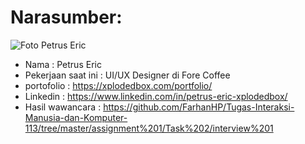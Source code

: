 # Narasumber: 
 ![Foto Petrus Eric](https://media-exp1.licdn.com/dms/image/C5603AQEazOK9paYa2Q/profile-displayphoto-shrink_200_200/0?e=1606953600&v=beta&t=v2Mo1h8srZi8e51arlOcRIys1_tDFHYmS3eZMRXDlo0)

- Nama                  : Petrus Eric
- Pekerjaan saat ini    : UI/UX Designer di Fore Coffee
- portofolio            : https://xplodedbox.com/portfolio/
- Linkedin              : https://www.linkedin.com/in/petrus-eric-xplodedbox/
- Hasil wawancara       : https://github.com/FarhanHP/Tugas-Interaksi-Manusia-dan-Komputer-113/tree/master/assignment%201/Task%202/interview%201
